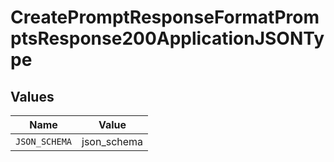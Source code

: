 # CreatePromptResponseFormatPromptsResponse200ApplicationJSONType


## Values

| Name          | Value         |
| ------------- | ------------- |
| `JSON_SCHEMA` | json_schema   |